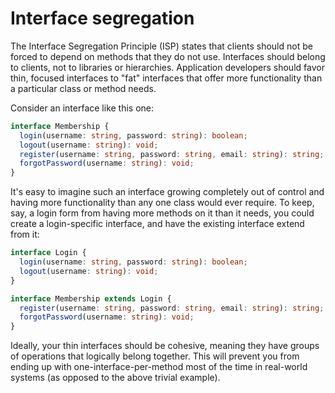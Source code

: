 # Interface segregation

The Interface Segregation Principle (ISP) states that clients should not be forced to depend on methods that they do not use. Interfaces should belong to clients, not to libraries or hierarchies. Application developers should favor thin, focused interfaces to "fat" interfaces that offer more functionality than a particular class or method needs.

Consider an interface like this one:

```typescript
interface Membership {
  login(username: string, password: string): boolean;
  logout(username: string): void;
  register(username: string, password: string, email: string): string;
  forgotPassword(username: string): void;
}
```

It's easy to imagine such an interface growing completely out of control and having more functionality than any one class would ever require. To keep, say, a login form from having more methods on it than it needs, you could create a login-specific interface, and have the existing interface extend from it:

```typescript
interface Login {
  login(username: string, password: string): boolean;
  logout(username: string): void;
}

interface Membership extends Login {
  register(username: string, password: string, email: string): string;
  forgotPassword(username: string): void;
}
```

Ideally, your thin interfaces should be cohesive, meaning they have groups of operations that logically belong together. This will prevent you from ending up with one-interface-per-method most of the time in real-world systems (as opposed to the above trivial example).
